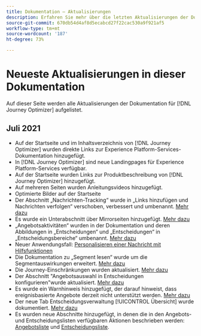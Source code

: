 ```yaml
---
title: Dokumentation – Aktualisierungen
description: Erfahren Sie mehr über die letzten Aktualisierungen der Dokumentation
source-git-commit: 670db54d4af8d5ecabcd27f22cac530a9f921af5
workflow-type: tm+mt
source-wordcount: '187'
ht-degree: 73%

---
```



# Neueste Aktualisierungen in dieser Dokumentation

Auf dieser Seite werden alle Aktualisierungen der Dokumentation für [!DNL Journey Optimizer] aufgelistet.

## Juli 2021

* Auf der Startseite und im Inhaltsverzeichnis von [!DNL Journey Optimizer] wurden direkte Links zur Experience Platform-Services-Dokumentation hinzugefügt.
* In [!DNL Journey Optimizer] sind neue Landingpages für Experience Platform-Services verfügbar.
* Auf der Startseite wurden Links zur Produktbeschreibung von [!DNL Journey Optimizer] hinzugefügt.
* Auf mehreren Seiten wurden Anleitungsvideos hinzugefügt.
* Optimierte Bilder auf der Startseite
* Der Abschnitt „Nachrichten-Tracking“ wurde in „Links hinzufügen und Nachrichten verfolgen“ verschoben, verbessert und umbenannt. [Mehr dazu](message-tracking.md)
* Es wurde ein Unterabschnitt über Mirrorseiten hinzugefügt. [Mehr dazu](message-tracking.md#mirror-page)
* „Angebotsaktivitäten“ wurden in der Dokumentation und deren Abbildungen in „Entscheidungen“ und „Entscheidungen“ in „Entscheidungsbereiche“ umbenannt. [Mehr dazu](offers/get-started/starting-offer-decisioning.md)
* Neuer Anwendungsfall: [Personalisieren einer Nachricht mit Hilfsfunktionen](personalization/personalization-use-case-helper-functions.md)
* Die Dokumentation zu „Segment lesen“ wurde um die Segmentauswirkungen erweitert. [Mehr dazu](building-journeys/read-segment.md)
* Die Journey-Einschränkungen wurden aktualisiert. [Mehr dazu](building-journeys/limitations.md)
* Der Abschnitt &quot;Angebotsauswahl in Entscheidungen konfigurieren&quot;wurde aktualisiert. [Mehr dazu](offers/offer-activities/configure-offer-selection.md)
* Es wurde ein Warnhinweis hinzugefügt, der darauf hinweist, dass ereignisbasierte Angebote derzeit nicht unterstützt werden. [Mehr dazu](offers/offer-library/creating-personalized-offers.md#eligibility)
* Der neue Tab Entscheidungsverwaltung [!UICONTROL Übersicht] wurde dokumentiert. [Mehr dazu](offers/get-started/user-interface.md#overview)
* Es wurden neue Abschnitte hinzugefügt, in denen die in den Angebots- und Entscheidungslisten verfügbaren Aktionen beschrieben werden: [Angebotsliste](offers/offer-library/creating-personalized-offers.md#offer-list) und [Entscheidungsliste](offers/offer-activities/create-offer-activities.md#decision-list).
